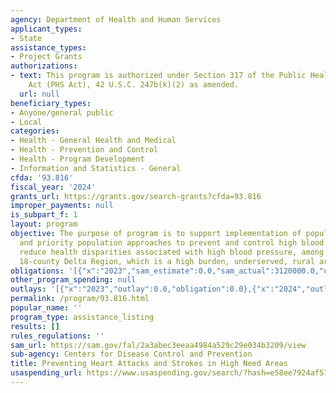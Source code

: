 ```yaml
---
agency: Department of Health and Human Services
applicant_types:
- State
assistance_types:
- Project Grants
authorizations:
- text: This program is authorized under Section 317 of the Public Health Services
    Act (PHS Act), 42 U.S.C. 247b(k)(2) as amended.
  url: null
beneficiary_types:
- Anyone/general public
- Local
categories:
- Health - General Health and Medical
- Health - Prevention and Control
- Health - Program Development
- Information and Statistics - General
cfda: '93.816'
fiscal_year: '2024'
grants_url: https://grants.gov/search-grants?cfda=93.816
improper_payments: null
is_subpart_f: 1
layout: program
objective: The purpose of program is to support implementation of population-wide
  and priority population approaches to prevent and control high blood pressure, and
  reduce health disparities associated with high blood pressure, among adults in Mississippi's
  18-county Delta Region, which is a high burden, underserved, rural area.
obligations: '[{"x":"2023","sam_estimate":0.0,"sam_actual":3120000.0,"usa_spending_actual":3120000.0},{"x":"2024","sam_estimate":0.0,"sam_actual":3500000.0,"usa_spending_actual":0.0},{"x":"2025","sam_estimate":0.0,"sam_actual":3150000.0,"usa_spending_actual":0.0}]'
other_program_spending: null
outlays: '[{"x":"2023","outlay":0.0,"obligation":0.0},{"x":"2024","outlay":0.0,"obligation":0.0},{"x":"2025","outlay":0.0,"obligation":0.0}]'
permalink: /program/93.816.html
popular_name: ''
program_type: assistance_listing
results: []
rules_regulations: ''
sam_url: https://sam.gov/fal/2a3abec3eeaa4984a529c29e034b3209/view
sub-agency: Centers for Disease Control and Prevention
title: Preventing Heart Attacks and Strokes in High Need Areas
usaspending_url: https://www.usaspending.gov/search/?hash=e58ee7924af572fa59b23126fa21d3be
---
```

